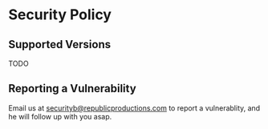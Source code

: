 # Security Policy

## Supported Versions

TODO

## Reporting a Vulnerability

Email us at securityb@republicproductions.com to report a vulnerablity, and he will follow up with you asap.


